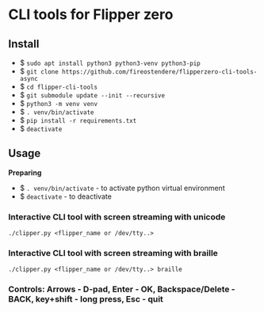 # CLI tools for Flipper zero

## Install

* $ `sudo apt install python3 python3-venv python3-pip`
* $ `git clone https://github.com/fireostendere/flipperzero-cli-tools-async`
* $ `cd flipper-cli-tools`
* $ `git submodule update --init --recursive`
* $ `python3 -m venv venv`
* $ `. venv/bin/activate`
* $ `pip install -r requirements.txt`
* $ `deactivate`

## Usage

**Preparing**

* $ `. venv/bin/activate` - to activate python virtual environment
* $ `deactivate` - to deactivate

### Interactive CLI tool with screen streaming with unicode

```
./clipper.py <flipper_name or /dev/tty..>
```

### Interactive CLI tool with screen streaming with braille

```
./clipper.py <flipper_name or /dev/tty..> braille
```

### Controls: Arrows - D-pad, Enter - OK, Backspace/Delete - BACK, key+shift - long press, Esc - quit

